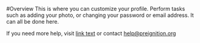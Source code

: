 #Overview 
This is where you can customize your profile.  Perform tasks such as adding your photo, or changing your password or email address.  It can all be done here.

If you need more help, visit [link text](https://app.gitbook.com/@preignition-user-guide/s/38da042f5cff300cc6313ff4c81eea3a/program-user-guide/portfolio/settings/my-profile) or contact help@preignition.org